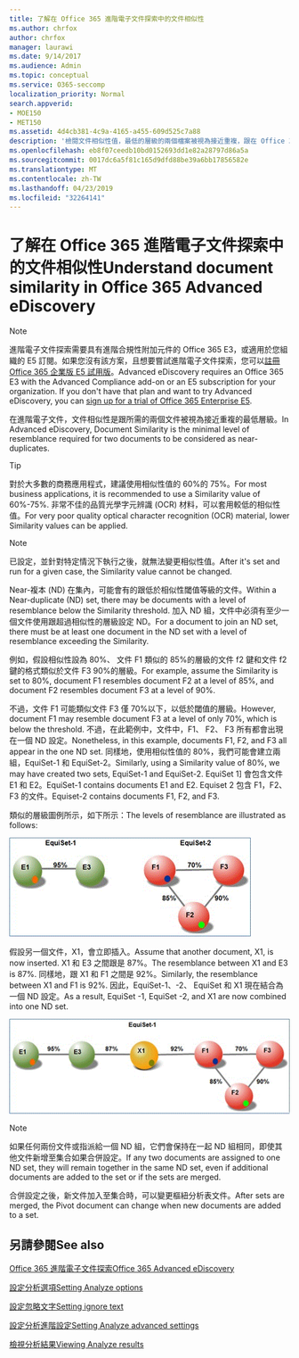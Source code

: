 ```yaml
---
title: 了解在 Office 365 進階電子文件探索中的文件相似性
ms.author: chrfox
author: chrfox
manager: laurawi
ms.date: 9/14/2017
ms.audience: Admin
ms.topic: conceptual
ms.service: O365-seccomp
localization_priority: Normal
search.appverid:
- MOE150
- MET150
ms.assetid: 4d4cb381-4c9a-4165-a455-609d525c7a88
description: '檢閱文件相似性值，最低的層級的兩個檔案被視為接近重複，跟在 Office 365 進階電子文件探索中的運作方式。 '
ms.openlocfilehash: eb8f07ceedb10bd0152693dd1e82a28797d86a5a
ms.sourcegitcommit: 0017dc6a5f81c165d9dfd88be39a6bb17856582e
ms.translationtype: MT
ms.contentlocale: zh-TW
ms.lasthandoff: 04/23/2019
ms.locfileid: "32264141"
---
```

# <a name="understand-document-similarity-in-office-365-advanced-ediscovery"></a><span data-ttu-id="ab156-103">了解在 Office 365 進階電子文件探索中的文件相似性</span><span class="sxs-lookup"><span data-stu-id="ab156-103">Understand document similarity in Office 365 Advanced eDiscovery</span></span>

> [!NOTE]
> <span data-ttu-id="ab156-p101">進階電子文件探索需要具有進階合規性附加元件的 Office 365 E3，或適用於您組織的 E5 訂閱。如果您沒有該方案，且想要嘗試進階電子文件探索，您可以[註冊 Office 365 企業版 E5 試用版](https://go.microsoft.com/fwlink/p/?LinkID=698279)。</span><span class="sxs-lookup"><span data-stu-id="ab156-p101">Advanced eDiscovery requires an Office 365 E3 with the Advanced Compliance add-on or an E5 subscription for your organization. If you don't have that plan and want to try Advanced eDiscovery, you can [sign up for a trial of Office 365 Enterprise E5](https://go.microsoft.com/fwlink/p/?LinkID=698279).</span></span> 
  
<span data-ttu-id="ab156-106">在進階電子文件，文件相似性是跟所需的兩個文件被視為接近重複的最低層級。</span><span class="sxs-lookup"><span data-stu-id="ab156-106">In Advanced eDiscovery, Document Similarity is the minimal level of resemblance required for two documents to be considered as near-duplicates.</span></span>
  
> [!TIP]
> <span data-ttu-id="ab156-107">對於大多數的商務應用程式，建議使用相似性值的 60%的 75%。</span><span class="sxs-lookup"><span data-stu-id="ab156-107">For most business applications, it is recommended to use a Similarity value of 60%-75%.</span></span> <span data-ttu-id="ab156-108">非常不佳的品質光學字元辨識 (OCR) 材料，可以套用較低的相似性值。</span><span class="sxs-lookup"><span data-stu-id="ab156-108">For very poor quality optical character recognition (OCR) material, lower Similarity values can be applied.</span></span> 
  
> [!NOTE]
> <span data-ttu-id="ab156-109">已設定，並針對特定情況下執行之後，就無法變更相似性值。</span><span class="sxs-lookup"><span data-stu-id="ab156-109">After it's set and run for a given case, the Similarity value cannot be changed.</span></span> 
  
<span data-ttu-id="ab156-110">Near-複本 (ND) 在集內，可能會有的跟低於相似性閾值等級的文件。</span><span class="sxs-lookup"><span data-stu-id="ab156-110">Within a Near-duplicate (ND) set, there may be documents with a level of resemblance below the Similarity threshold.</span></span> <span data-ttu-id="ab156-111">加入 ND 組，文件中必須有至少一個文件使用跟超過相似性的層級設定 ND。</span><span class="sxs-lookup"><span data-stu-id="ab156-111">For a document to join an ND set, there must be at least one document in the ND set with a level of resemblance exceeding the Similarity.</span></span> 
  
<span data-ttu-id="ab156-112">例如，假設相似性設為 80%、 文件 F1 類似的 85%的層級的文件 f2 鍵和文件 f2 鍵的格式類似於文件 F3 90%的層級。</span><span class="sxs-lookup"><span data-stu-id="ab156-112">For example, assume the Similarity is set to 80%, document F1 resembles document F2 at a level of 85%, and document F2 resembles document F3 at a level of 90%.</span></span> 
  
<span data-ttu-id="ab156-113">不過，文件 F1 可能類似文件 F3 僅 70%以下，以低於閾值的層級。</span><span class="sxs-lookup"><span data-stu-id="ab156-113">However, document F1 may resemble document F3 at a level of only 70%, which is below the threshold.</span></span> <span data-ttu-id="ab156-114">不過，在此範例中，文件中，F1、 F2、 F3 所有都會出現在一個 ND 設定。</span><span class="sxs-lookup"><span data-stu-id="ab156-114">Nonetheless, in this example, documents F1, F2, and F3 all appear in the one ND set.</span></span> <span data-ttu-id="ab156-115">同樣地，使用相似性值的 80%，我們可能會建立兩組，EquiSet-1 和 EquiSet-2。</span><span class="sxs-lookup"><span data-stu-id="ab156-115">Similarly, using a Similarity value of 80%, we may have created two sets, EquiSet-1 and EquiSet-2.</span></span> <span data-ttu-id="ab156-116">EquiSet 1] 會包含文件 E1 和 E2。</span><span class="sxs-lookup"><span data-stu-id="ab156-116">EquiSet-1 contains documents E1 and E2.</span></span> <span data-ttu-id="ab156-117">Equiset 2 包含 F1，F2、 F3 的文件。</span><span class="sxs-lookup"><span data-stu-id="ab156-117">Equiset-2 contains documents F1, F2, and F3.</span></span> 
  
<span data-ttu-id="ab156-118">類似的層級圖例所示，如下所示：</span><span class="sxs-lookup"><span data-stu-id="ab156-118">The levels of resemblance are illustrated as follows:</span></span>
  
![文件相似性](media/3907ea7d-e28a-4027-8fc3-be090dd39144.gif)
  
<span data-ttu-id="ab156-120">假設另一個文件，X1，會立即插入。</span><span class="sxs-lookup"><span data-stu-id="ab156-120">Assume that another document, X1, is now inserted.</span></span> <span data-ttu-id="ab156-121">X1 和 E3 之間跟是 87%。</span><span class="sxs-lookup"><span data-stu-id="ab156-121">The resemblance between X1 and E3 is 87%.</span></span> <span data-ttu-id="ab156-122">同樣地，跟 X1 和 F1 之間是 92%。</span><span class="sxs-lookup"><span data-stu-id="ab156-122">Similarly, the resemblance between X1 and F1 is 92%.</span></span> <span data-ttu-id="ab156-123">因此，EquiSet-1、-2、 EquiSet 和 X1 現在結合為一個 ND 設定。</span><span class="sxs-lookup"><span data-stu-id="ab156-123">As a result, EquiSet -1, EquiSet -2, and X1 are now combined into one ND set.</span></span>
  
![文件相似性](media/d140d347-33d5-475a-af04-594a0f2ab13d.gif)
  
> [!NOTE]
> <span data-ttu-id="ab156-125">如果任何兩份文件或指派給一個 ND 組，它們會保持在一起 ND 組相同，即使其他文件新增至集合如果合併設定。</span><span class="sxs-lookup"><span data-stu-id="ab156-125">If any two documents are assigned to one ND set, they will remain together in the same ND set, even if additional documents are added to the set or if the sets are merged.</span></span> 
  
<span data-ttu-id="ab156-126">合併設定之後，新文件加入至集合時，可以變更樞紐分析表文件。</span><span class="sxs-lookup"><span data-stu-id="ab156-126">After sets are merged, the Pivot document can change when new documents are added to a set.</span></span> 
  
## <a name="see-also"></a><span data-ttu-id="ab156-127">另請參閱</span><span class="sxs-lookup"><span data-stu-id="ab156-127">See also</span></span>

[<span data-ttu-id="ab156-128">Office 365 進階電子文件探索</span><span class="sxs-lookup"><span data-stu-id="ab156-128">Office 365 Advanced eDiscovery</span></span>](office-365-advanced-ediscovery.md)
  
[<span data-ttu-id="ab156-129">設定分析選項</span><span class="sxs-lookup"><span data-stu-id="ab156-129">Setting Analyze options</span></span>](set-analyze-options-in-advanced-ediscovery.md)
  
[<span data-ttu-id="ab156-130">設定忽略文字</span><span class="sxs-lookup"><span data-stu-id="ab156-130">Setting ignore text</span></span>](set-ignore-text-in-advanced-ediscovery.md)
  
[<span data-ttu-id="ab156-131">設定分析進階設定</span><span class="sxs-lookup"><span data-stu-id="ab156-131">Setting Analyze advanced settings</span></span>](set-analyze-advanced-settings-in-advanced-ediscovery.md)
  
[<span data-ttu-id="ab156-132">檢視分析結果</span><span class="sxs-lookup"><span data-stu-id="ab156-132">Viewing Analyze results</span></span>](view-analyze-results-in-advanced-ediscovery.md)

